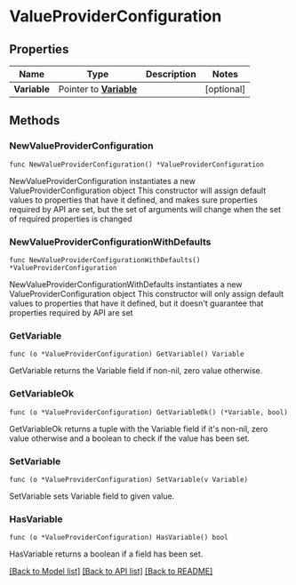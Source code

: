 # ValueProviderConfiguration

## Properties

Name | Type | Description | Notes
------------ | ------------- | ------------- | -------------
**Variable** | Pointer to [**Variable**](Variable.md) |  | [optional] 

## Methods

### NewValueProviderConfiguration

`func NewValueProviderConfiguration() *ValueProviderConfiguration`

NewValueProviderConfiguration instantiates a new ValueProviderConfiguration object
This constructor will assign default values to properties that have it defined,
and makes sure properties required by API are set, but the set of arguments
will change when the set of required properties is changed

### NewValueProviderConfigurationWithDefaults

`func NewValueProviderConfigurationWithDefaults() *ValueProviderConfiguration`

NewValueProviderConfigurationWithDefaults instantiates a new ValueProviderConfiguration object
This constructor will only assign default values to properties that have it defined,
but it doesn't guarantee that properties required by API are set

### GetVariable

`func (o *ValueProviderConfiguration) GetVariable() Variable`

GetVariable returns the Variable field if non-nil, zero value otherwise.

### GetVariableOk

`func (o *ValueProviderConfiguration) GetVariableOk() (*Variable, bool)`

GetVariableOk returns a tuple with the Variable field if it's non-nil, zero value otherwise
and a boolean to check if the value has been set.

### SetVariable

`func (o *ValueProviderConfiguration) SetVariable(v Variable)`

SetVariable sets Variable field to given value.

### HasVariable

`func (o *ValueProviderConfiguration) HasVariable() bool`

HasVariable returns a boolean if a field has been set.


[[Back to Model list]](../README.md#documentation-for-models) [[Back to API list]](../README.md#documentation-for-api-endpoints) [[Back to README]](../README.md)


